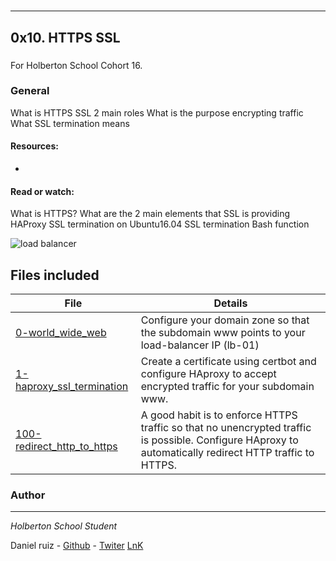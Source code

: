 
#
***
## 0x10. HTTPS SSL
###

For Holberton School
Cohort 16.

### General

What is HTTPS SSL 2 main roles
What is the purpose encrypting traffic
What SSL termination means

#### Resources:
*
#### Read or watch:
What is HTTPS?
What are the 2 main elements that SSL is providing
HAProxy SSL termination on Ubuntu16.04
SSL termination
Bash function

![load balancer](https://s3.amazonaws.com/intranet-projects-files/holbertonschool-sysadmin_devops/276/FlhGPEK.png)



## Files included

| File                 | Details                                    |
|--------------------- | ------------------------------------------ |
| [0-world_wide_web](https://github.com/ruizdani301/holberton-system_engineering-devops/blob/master/0x10-https_ssl/0-world_wide_web) | Configure your domain zone so that the subdomain www points to your load-balancer IP (lb-01)   |
| [1-haproxy_ssl_termination](https://github.com/ruizdani301/holberton-system_engineering-devops/blob/master/0x10-https_ssl/1-haproxy_ssl_termination) |	Create a certificate using certbot and configure HAproxy to accept encrypted traffic for your subdomain www.       |
| [100-redirect_http_to_https](https://github.com/ruizdani301/holberton-system_engineering-devops/blob/master/0x10-https_ssl/100-redirect_http_to_https) | A good habit is to enforce HTTPS traffic so that no unencrypted traffic is possible. Configure HAproxy to automatically redirect HTTP traffic to HTTPS.	       |



### Author
***
*Holberton School Student*

Daniel ruiz  - [Github](https://github.com/ruizdani301) - [Twiter](https://twitter.com/@ruizdani301) [LnK]()

